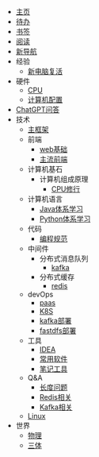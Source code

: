 - [主页](README.md)
- [待办](todo/index.md)
- [书签](bookmark/README.md)
- [阅读](read/README.md)
- [新导航](https://mg.meiflower.top/nav.html)
- 经验
    - [新电脑复活](exp/for-new-system.md)
- 硬件
    - [CPU](hardware/cpu.md)
    - [计算机配置](hardware/compute.md)
- [ChatGPT问答](chatGPT/qa.md)
- 技术
    - [主框架](skill/README.md)
    - 前端
        - [web基础](skill/front/web-base.md)
        - [主流前端](skill/front/all.md)
    - 计算机基石
        - 计算机组成原理
          - [CPU修行](https://mgang.gitee.io/sn-cpu/)
    - 计算机语言
      - [Java体系学习](https://java.meiflower.top/)
      - [Python体系学习](skill/python/index.md)
    - 代码
      - [编程规范](code/standard.md)
    - 中间件
        - 分布式消息队列
            - [kafka](skill/middleware/mq/kafka.md)
        - 分布式缓存
            - [redis](skill/middleware/cache/redis.md)
    - devOps
        - [paas](skill/devops/paas.md)
        - [K8S](skill/devops/k8s.md)
        - [kafka部署](skill/devops/kafka.md)
        - [fastdfs部署](skill/devops/fastdfs.md)
    - 工具
        - [IDEA](skill/tools/idea.md)
        - [常用软件](skill/tools/soft.md)
        - [笔记工具](skill/tools/booknote.md)
    - Q&A
        - [长度问题](skill/qa/for-len.md)
        - [Redis相关](skill/qa/redis.md)
        - [Kafka相关](skill/qa/kafka.md)
    - [Linux](skill/linux.md)
- 世界
    - [物理](world/physic.md)
    - [三体](world/threebody/readme.md)

